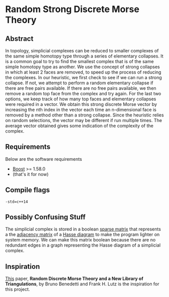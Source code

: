 # Random Strong Discrete Morse Theory

## Abstract
In topology, simplicial complexes can be reduced to smaller complexes of the same simple homotopy type through a series of elementary collapses. It is a common goal to try to find the smallest complex that is of the same simple homotopy type as another. We use the concept of strong collapses in which at least 2 faces are removed, to speed up the process of reducing the complexes. In our heuristic, we first check to see if we can run a strong collapse. If not, we attempt to perform a random elementary collapse if there are free pairs available. If there are no free pairs available, we then remove a random top face from the complex and try again. For the last two options, we keep track of how many top faces and elementary collapses were required in a vector. We obtain this strong discrete Morse vector by increasing the nth index in the vector each time an n-dimensional face is removed by a method other than a strong collapse. Since the heuristic relies on random selections, the vector may be different if run multiple times. The average vector obtained gives some indication of the complexity of the complex.

## Requirements
Below are the software requirements
  * [Boost](http://www.boost.org/) >= 1.58.0
  * (that's it for now)
## Compile flags
  `-std=c++14`
## Possibly Confusing Stuff
The simplicial complex is stored in a boolean [sparse matrix](http://www.boost.org/doc/libs/1_45_0/libs/numeric/ublas/doc/matrix_sparse.htm) that represents a the [adjacency matrix](https://en.wikipedia.org/wiki/Adjacency_matrix) of a [Hasse diagram](https://en.wikipedia.org/wiki/Hasse_diagram) to make the program lighter on system memory. We can make this matrix boolean because there are no redundant edges in a graph representing the Hasse diagram of a simplicial complex.
## Inspiration
[This](https://arxiv.org/pdf/1303.6422.pdf) paper, **Random Discrete Morse Theory and a New Library of Triangulations**, by Bruno Benedetti and Frank H. Lutz is the inspiration for this project.
